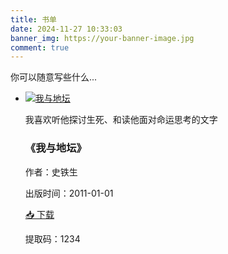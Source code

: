 ```yaml
---
title: 书单
date: 2024-11-27 10:33:03
banner_img: https://your-banner-image.jpg
comment: true
---
```

<p class="note note-info">你可以随意写些什么...</p>

<div id="book">
    <div class="page">
        <ul class="content">
            <!-- 书籍我与地坛 -->
            <li>
                <div class="info">
                    <a href="https://book.douban.com/subject/5910656/" target="_blank" rel="noopener noreferrer" class="book-container">
                        <div class="book" title="我与地坛">
                            <img src="https://s2.loli.net/2024/01/01/example123456.jpg" alt="我与地坛">
                        </div>
                    </a>
                    <div class="info-card">
                        <div class="hidden-content">
                            <p class="text">我喜欢听他探讨生死、和读他面对命运思考的文字</p>
                        </div>
                        <h3>《我与地坛》</h3>
                        <p>作者：史铁生</p>
                        <p>出版时间：2011-01-01</p>
                        <p>
                            <a href="https://example.com/download/book1" target="_blank" rel="noopener noreferrer">📥 下载</a>
                        </p>
                        <p class="pwd-text">
                            提取码：1234
                        </p>
                    </div>
                </div>
            </li>
        </ul>
    </div>
</div>

<script src="/js/book-pagination.js"></script>

